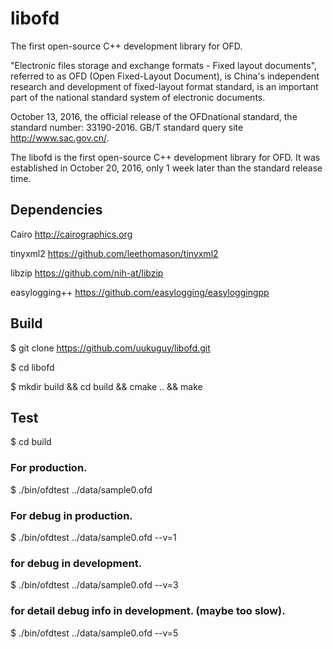 # libofd
The first open-source C++ development library for OFD.

"Electronic files storage and exchange formats - Fixed layout documents", referred to as OFD (Open Fixed-Layout Document), is China's independent research and development of fixed-layout format standard, is an important part of the national standard system of electronic documents.  

October 13, 2016, the official release of the OFDnational standard, the standard number: 33190-2016. GB/T standard query site http://www.sac.gov.cn/.

The libofd is the first open-source C++ development library for OFD. It was established in October 20, 2016, only 1 week later than the standard release time. 

## Dependencies

Cairo http://cairographics.org

tinyxml2 https://github.com/leethomason/tinyxml2  

libzip https://github.com/nih-at/libzip 

easylogging++ https://github.com/easylogging/easyloggingpp

## Build

$ git clone https://github.com/uukuguy/libofd.git

$ cd libofd

$ mkdir build && cd build && cmake .. && make

## Test

$ cd build

### For production.
$ ./bin/ofdtest ../data/sample0.ofd 

### For debug in production.
$ ./bin/ofdtest ../data/sample0.ofd --v=1

### for debug in development.
$ ./bin/ofdtest ../data/sample0.ofd --v=3

### for detail debug info in development. (maybe too slow).
$ ./bin/ofdtest ../data/sample0.ofd --v=5

